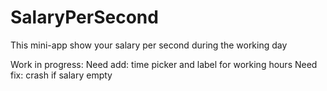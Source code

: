 # SalaryPerSecond
This mini-app show your salary per second during the working day

Work in progress: 
Need add: time picker and label for working hours
Need fix: crash if salary empty
